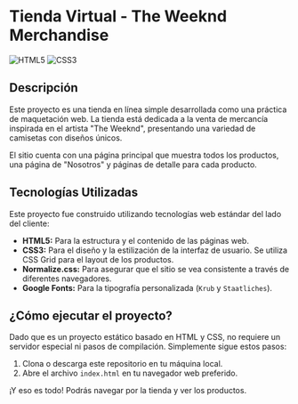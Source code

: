 # Tienda Virtual - The Weeknd Merchandise

![HTML5](https://img.shields.io/badge/html5-%23E34F26.svg?style=for-the-badge&logo=html5&logoColor=white)
![CSS3](https://img.shields.io/badge/css3-%231572B6.svg?style=for-the-badge&logo=css3&logoColor=white)

## Descripción

Este proyecto es una tienda en línea simple desarrollada como una práctica de maquetación web. La tienda está dedicada a la venta de mercancía inspirada en el artista "The Weeknd", presentando una variedad de camisetas con diseños únicos.

El sitio cuenta con una página principal que muestra todos los productos, una página de "Nosotros" y páginas de detalle para cada producto.

## Tecnologías Utilizadas

Este proyecto fue construido utilizando tecnologías web estándar del lado del cliente:

*   **HTML5:** Para la estructura y el contenido de las páginas web.
*   **CSS3:** Para el diseño y la estilización de la interfaz de usuario. Se utiliza CSS Grid para el layout de los productos.
*   **Normalize.css:** Para asegurar que el sitio se vea consistente a través de diferentes navegadores.
*   **Google Fonts:** Para la tipografía personalizada (`Krub` y `Staatliches`).

## ¿Cómo ejecutar el proyecto?

Dado que es un proyecto estático basado en HTML y CSS, no requiere un servidor especial ni pasos de compilación. Simplemente sigue estos pasos:

1.  Clona o descarga este repositorio en tu máquina local.
2.  Abre el archivo `index.html` en tu navegador web preferido.

¡Y eso es todo! Podrás navegar por la tienda y ver los productos.
